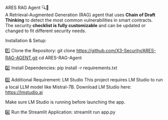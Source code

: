 ARES RAG Agent 🔍🚀  
A Retrieval-Augmented Generation (RAG) agent that uses **Chain of Draft Thinking** to detect the most common vulnerabilities in smart contracts.  
The security **checklist is fully customizable** and can be updated or changed to fit different security needs.

Installation & Setup:

1️⃣ Clone the Repository:
   git clone https://github.com/X3-Security/ARES-RAG-AGENT.git
   cd ARES-RAG-Agent

2️⃣ Install Dependencies:
   pip install -r requirements.txt

3️⃣ Additional Requirement: LM Studio
   This project requires LM Studio to run a local LLM model like Mistral-7B.
   Download LM Studio here: https://lmstudio.ai

   Make sure LM Studio is running before launching the app.

4️⃣ Run the Streamlit Application:
   streamlit run app.py

